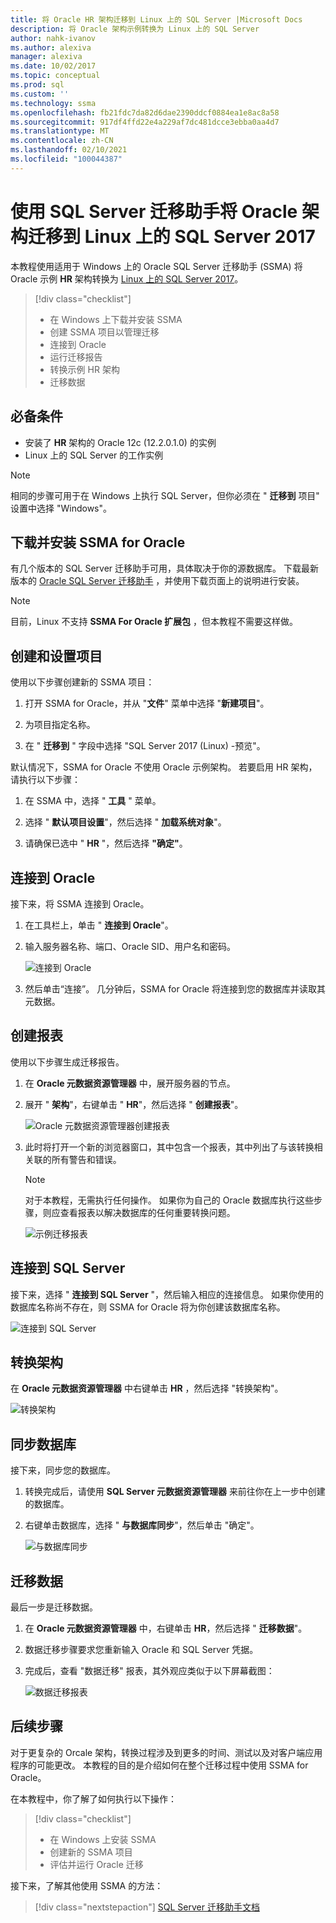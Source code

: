 ```yaml
---
title: 将 Oracle HR 架构迁移到 Linux 上的 SQL Server |Microsoft Docs
description: 将 Oracle 架构示例转换为 Linux 上的 SQL Server
author: nahk-ivanov
ms.author: alexiva
manager: alexiva
ms.date: 10/02/2017
ms.topic: conceptual
ms.prod: sql
ms.custom: ''
ms.technology: ssma
ms.openlocfilehash: fb21fdc7da82d6dae2390ddcf0884ea1e8ac8a58
ms.sourcegitcommit: 917df4ffd22e4a229af7dc481dcce3ebba0aa4d7
ms.translationtype: MT
ms.contentlocale: zh-CN
ms.lasthandoff: 02/10/2021
ms.locfileid: "100044387"
---
```

# <a name="migrate-an-oracle-schema-to-sql-server-2017-on-linux-with-the-sql-server-migration-assistant"></a>使用 SQL Server 迁移助手将 Oracle 架构迁移到 Linux 上的 SQL Server 2017

本教程使用适用于 Windows 上的 Oracle SQL Server 迁移助手 (SSMA) 将 Oracle 示例 **HR** 架构转换为 [Linux 上的 SQL Server 2017](../../linux/sql-server-linux-overview.md)。

> [!div class="checklist"]
> * 在 Windows 上下载并安装 SSMA
> * 创建 SSMA 项目以管理迁移
> * 连接到 Oracle
> * 运行迁移报告
> * 转换示例 HR 架构
> * 迁移数据

## <a name="prerequisites"></a>必备条件

- 安装了 **HR** 架构的 Oracle 12c (12.2.0.1.0) 的实例
- Linux 上的 SQL Server 的工作实例

> [!NOTE]
> 相同的步骤可用于在 Windows 上执行 SQL Server，但你必须在 " **迁移到** 项目" 设置中选择 "Windows"。

## <a name="download-and-install-ssma-for-oracle"></a>下载并安装 SSMA for Oracle

有几个版本的 SQL Server 迁移助手可用，具体取决于你的源数据库。  下载最新版本的 [Oracle SQL Server 迁移助手](https://aka.ms/ssmafororacle) ，并使用下载页面上的说明进行安装。

> [!NOTE]
> 目前，Linux 不支持 **SSMA For Oracle 扩展包** ，但本教程不需要这样做。

## <a name="create-and-set-up-project"></a>创建和设置项目

使用以下步骤创建新的 SSMA 项目：

1. 打开 SSMA for Oracle，并从 "**文件**" 菜单中选择 "**新建项目**"。

1. 为项目指定名称。

1. 在 " **迁移到** " 字段中选择 "SQL Server 2017 (Linux) -预览"。

默认情况下，SSMA for Oracle 不使用 Oracle 示例架构。 若要启用 HR 架构，请执行以下步骤：

1. 在 SSMA 中，选择 " **工具** " 菜单。

1. 选择 " **默认项目设置**"，然后选择 " **加载系统对象**"。

1. 请确保已选中 " **HR** "，然后选择 **"确定"**。

## <a name="connect-to-oracle"></a>连接到 Oracle

接下来，将 SSMA 连接到 Oracle。

1. 在工具栏上，单击 " **连接到 Oracle**"。

1. 输入服务器名称、端口、Oracle SID、用户名和密码。

   ![连接到 Oracle](./media/sql-server-linux-convert-from-oracle/ConnectToOracle.png)

1. 然后单击“连接”。 几分钟后，SSMA for Oracle 将连接到您的数据库并读取其元数据。

## <a name="create-a-report"></a>创建报表

使用以下步骤生成迁移报告。

1. 在 **Oracle 元数据资源管理器** 中，展开服务器的节点。

1. 展开 " **架构**"，右键单击 " **HR**"，然后选择 " **创建报表**"。

   ![Oracle 元数据资源管理器创建报表](./media/sql-server-linux-convert-from-oracle/CreateReport.png)

1. 此时将打开一个新的浏览器窗口，其中包含一个报表，其中列出了与该转换相关联的所有警告和错误。

   > [!NOTE]
   > 对于本教程，无需执行任何操作。 如果你为自己的 Oracle 数据库执行这些步骤，则应查看报表以解决数据库的任何重要转换问题。

   ![示例迁移报表](./media/sql-server-linux-convert-from-oracle/SSMAReport.png)

## <a name="connect-to-sql-server"></a>连接到 SQL Server

接下来，选择 " **连接到 SQL Server** "，然后输入相应的连接信息。  如果你使用的数据库名称尚不存在，则 SSMA for Oracle 将为你创建该数据库名称。

![连接到 SQL Server](./media/sql-server-linux-convert-from-oracle/ConnectToSQLServer.png)

## <a name="convert-schema"></a>转换架构

在 **Oracle 元数据资源管理器** 中右键单击 **HR** ，然后选择 "转换架构"。

![转换架构](./media/sql-server-linux-convert-from-oracle/ConvertSchema.png)

## <a name="synchronize-database"></a>同步数据库

接下来，同步您的数据库。

1. 转换完成后，请使用 **SQL Server 元数据资源管理器** 来前往你在上一步中创建的数据库。

1. 右键单击数据库，选择 " **与数据库同步**"，然后单击 "确定"。

   ![与数据库同步](./media/sql-server-linux-convert-from-oracle/SynchronizeWithDatabase.png)

## <a name="migrate-data"></a>迁移数据

最后一步是迁移数据。

1. 在 **Oracle 元数据资源管理器** 中，右键单击 **HR**，然后选择 " **迁移数据**"。

1. 数据迁移步骤要求您重新输入 Oracle 和 SQL Server 凭据。

1. 完成后，查看 "数据迁移" 报表，其外观应类似于以下屏幕截图：

   ![数据迁移报表](./media/sql-server-linux-convert-from-oracle/DataMigrationReport.png)

## <a name="next-steps"></a>后续步骤

对于更复杂的 Orcale 架构，转换过程涉及到更多的时间、测试以及对客户端应用程序的可能更改。 本教程的目的是介绍如何在整个迁移过程中使用 SSMA for Oracle。

在本教程中，你了解了如何执行以下操作：
> [!div class="checklist"]
> * 在 Windows 上安装 SSMA
> * 创建新的 SSMA 项目
> * 评估并运行 Oracle 迁移

接下来，了解其他使用 SSMA 的方法：

> [!div class="nextstepaction"]
>[SQL Server 迁移助手文档](../sql-server-migration-assistant.md)
